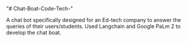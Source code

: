 "# Chat-Boat-Code-Tech-" 

A chat bot specifically designed for an Ed-tech company to answer the queries of their users/students. 
Used Langchain and Google PaLm 2 to develop the chat boat.
